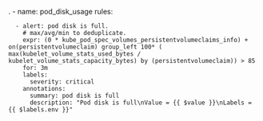 . 
    - name: pod_disk_usage
      rules:

      - alert: pod disk is full.
        # max/avg/min to deduplicate.
        expr: (0 * kube_pod_spec_volumes_persistentvolumeclaims_info) + on(persistentvolumeclaim) group_left 100* ( max(kubelet_volume_stats_used_bytes / kubelet_volume_stats_capacity_bytes) by (persistentvolumeclaim)) > 85
        for: 3m
        labels:
          severity: critical
        annotations:
          summary: pod disk is full
          description: "Pod disk is full\nValue = {{ $value }}\nLabels = {{ $labels.env }}"

